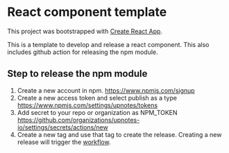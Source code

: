 # React component template

This project was bootstrapped with [Create React App](https://github.com/facebook/create-react-app).


This is a template to develop and release a react component. This also includes github action for releasing the npm module.

## Step to release the npm module
1. Create a new account in npm.
https://www.npmjs.com/signup
2. Create a new access token and select publish as a type
https://www.npmjs.com/settings/upnotes/tokens
3. Add secret to your repo or organization as NPM_TOKEN
https://github.com/organizations/upnotes-io/settings/secrets/actions/new
4. Create a new tag and use that tag to create the release. Creating a new release will trigger the [workflow](https://github.com/upnotes-io/react-component-template/blob/main/.github/workflows/npm-publish.yml). 

